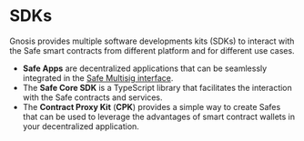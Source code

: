 # SDKs

Gnosis provides multiple software developments kits (SDKs) to interact with the Safe smart contracts from different platform and for different use cases.

* **Safe Apps** are decentralized applications that can be seamlessly integrated in the [ Safe Multisig interface](https://gnosis-safe.io/app).
* The **Safe Core SDK** is a TypeScript library that facilitates the interaction with the Safe contracts and services.
* The **Contract Proxy Kit** (**CPK**) provides a simple way to create Safes that can be used to leverage the advantages of smart contract wallets in your decentralized application.


